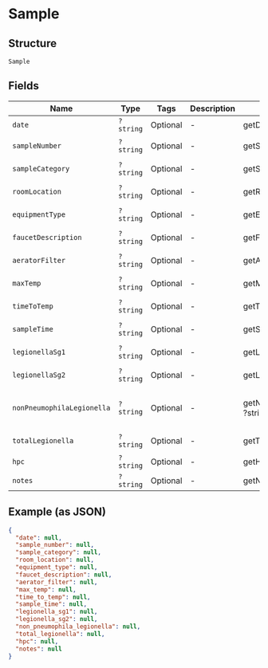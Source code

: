 
# Sample

## Structure

`Sample`

## Fields

| Name | Type | Tags | Description | Getter | Setter |
|  --- | --- | --- | --- | --- | --- |
| `date` | `?string` | Optional | - | getDate(): ?string | setDate(?string date): void |
| `sampleNumber` | `?string` | Optional | - | getSampleNumber(): ?string | setSampleNumber(?string sampleNumber): void |
| `sampleCategory` | `?string` | Optional | - | getSampleCategory(): ?string | setSampleCategory(?string sampleCategory): void |
| `roomLocation` | `?string` | Optional | - | getRoomLocation(): ?string | setRoomLocation(?string roomLocation): void |
| `equipmentType` | `?string` | Optional | - | getEquipmentType(): ?string | setEquipmentType(?string equipmentType): void |
| `faucetDescription` | `?string` | Optional | - | getFaucetDescription(): ?string | setFaucetDescription(?string faucetDescription): void |
| `aeratorFilter` | `?string` | Optional | - | getAeratorFilter(): ?string | setAeratorFilter(?string aeratorFilter): void |
| `maxTemp` | `?string` | Optional | - | getMaxTemp(): ?string | setMaxTemp(?string maxTemp): void |
| `timeToTemp` | `?string` | Optional | - | getTimeToTemp(): ?string | setTimeToTemp(?string timeToTemp): void |
| `sampleTime` | `?string` | Optional | - | getSampleTime(): ?string | setSampleTime(?string sampleTime): void |
| `legionellaSg1` | `?string` | Optional | - | getLegionellaSg1(): ?string | setLegionellaSg1(?string legionellaSg1): void |
| `legionellaSg2` | `?string` | Optional | - | getLegionellaSg2(): ?string | setLegionellaSg2(?string legionellaSg2): void |
| `nonPneumophilaLegionella` | `?string` | Optional | - | getNonPneumophilaLegionella(): ?string | setNonPneumophilaLegionella(?string nonPneumophilaLegionella): void |
| `totalLegionella` | `?string` | Optional | - | getTotalLegionella(): ?string | setTotalLegionella(?string totalLegionella): void |
| `hpc` | `?string` | Optional | - | getHpc(): ?string | setHpc(?string hpc): void |
| `notes` | `?string` | Optional | - | getNotes(): ?string | setNotes(?string notes): void |

## Example (as JSON)

```json
{
  "date": null,
  "sample_number": null,
  "sample_category": null,
  "room_location": null,
  "equipment_type": null,
  "faucet_description": null,
  "aerator_filter": null,
  "max_temp": null,
  "time_to_temp": null,
  "sample_time": null,
  "legionella_sg1": null,
  "legionella_sg2": null,
  "non_pneumophila_legionella": null,
  "total_legionella": null,
  "hpc": null,
  "notes": null
}
```

